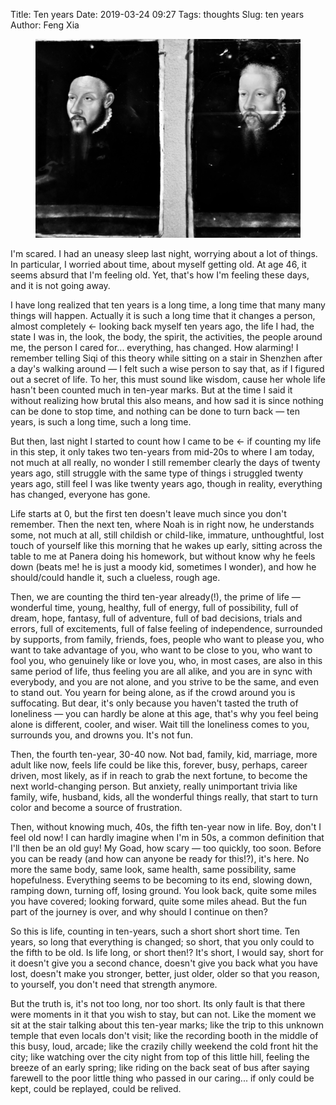 Title: Ten years
Date: 2019-03-24 09:27
Tags: thoughts
Slug: ten years
Author: Feng Xia

<figure class="col s12">
  <img src="images/metro%2010%20years.jpg"/>
</figure>

I'm scared. I had an uneasy sleep last night, worrying about a lot of
things. In particular, I worried about time, about myself getting
old. At age 46, it seems absurd that I'm feeling old. Yet, that's how
I'm feeling these days, and it is not going away.

I have long realized that ten years is a long time, a long time that
many many things will happen. Actually it is such a long time that it
changes a person, almost completely &larr; looking back myself ten
years ago, the life I had, the state I was in, the look, the body, the
spirit, the activities, the people around me, the person I cared
for... everything, has changed. How alarming! I remember telling Siqi
of this theory while sitting on a stair in Shenzhen after a day's
walking around &mdash; I felt such a wise person to say that, as if I
figured out a secret of life. To her, this must sound like wisdom,
cause her whole life hasn't been counted much in ten-year marks. But
at the time I said it without realizing how brutal this also means,
and how sad it is since nothing can be done to stop time, and nothing
can be done to turn back &mdash; ten years, is such a long time, such
a long time.

But then, last night I started to count how I came to be &larr; if
counting my life in this step, it only takes two ten-years from
mid-20s to where I am today, not much at all really, no wonder I still
remember clearly the days of twenty years ago, still struggle with the
same type of things i struggled twenty years ago, still feel I was
like twenty years ago, though in reality, everything has changed,
everyone has gone. 

Life starts at 0, but the first ten doesn't leave
much since you don't remember. Then the next ten, where Noah is in
right now, he understands some, not much at all, still childish or
child-like, immature, unthoughtful, lost touch of yourself like this
morning that he wakes up early, sitting across the table to me at
Panera doing his homework, but without know why he feels down (beats
me! he is just a moody kid, sometimes I wonder), and how he
should/could handle it, such a clueless, rough age.

Then, we are counting the third ten-year already(!), the prime of
life &mdash; wonderful time, young, healthy, full of energy, full of
possibility, full of dream, hope, fantasy, full of adventure, full of
bad decisions, trials and errors, full of excitements, full of false
feeling of independence, surrounded by supports, from family, friends,
foes, people who want to please you, who want to take advantage of
you, who want to be close to you, who want to fool you, who genuinely
like or love you, who, in most cases, are also in this same period of
life, thus feeling you are all alike, and you are in sync with
everybody, and you are not alone, and you strive to be the same, and
even to stand out. You yearn for being alone, as if the crowd around
you is suffocating. But dear, it's only because you haven't tasted the
truth of loneliness &mdash; you can hardly be alone at this age,
that's why you feel being alone is different, cooler, and wiser. Wait
till the loneliness comes to you, surrounds you, and drowns you. It's
not fun.

Then, the fourth ten-year, 30-40 now. Not bad, family, kid, marriage,
more adult like now, feels life could be like this, forever, busy,
perhaps, career driven, most likely, as if in reach to grab the next
fortune, to become the next world-changing person. But anxiety, really
unimportant trivia like family, wife, husband, kids, all the wonderful
things really, that start to turn color and become a source of
frustration. 

Then, without knowing much, 40s, the fifth ten-year now in life. Boy,
don't I feel old now! I can hardly imagine when I'm in 50s, a common
definition that I'll then be an old guy! My Goad, how scary &mdash;
too quickly, too soon. Before you can be ready (and how can anyone be
ready for this!?), it's here. No more the same body, same look, same
health, same possibility, same hopefulness. Everything seems to be
becoming to its end, slowing down, ramping down, turning off, losing
ground. You look back, quite some miles you have covered; looking
forward, quite some miles ahead. But the fun part of the journey is
over, and why should I continue on then?

So this is life, counting in ten-years, such a short short short
time. Ten years, so long that everything is changed; so short, that
you only could to the fifth to be old. Is life long, or short then!?
It's short, I would say, short for it doesn't give you a second
chance, doesn't give you back what you have lost, doesn't make you
stronger, better, just older, older so that you reason, to yourself,
you don't need that strength anymore.

But the truth is, it's not too long, nor too short. Its only fault is
that there were moments in it that you wish to stay, but can not. Like
the moment we sit at the stair talking about this ten-year marks; like
the trip to this unknown temple that even locals don't visit; like the
recording booth in the middle of this busy, loud, arcade; like the
crazily chilly weekend the cold front hit the city; like watching over
the city night from top of this little hill, feeling the breeze of an
early spring; like riding on the back seat of bus after saying
farewell to the poor little thing who passed in our caring...  if only
could be kept, could be replayed, could be relived.
